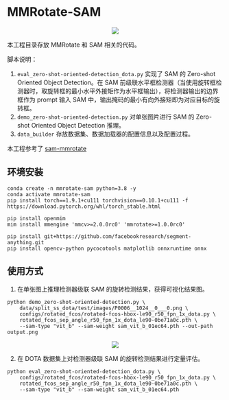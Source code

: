 # MMRotate-SAM

<div align=center>
<img src="https://user-images.githubusercontent.com/27466624/231659969-adf7dd4d-fcec-4677-9105-aa72b2ced00f.PNG"/>
</div>

本工程目录存放 MMRotate 和 SAM 相关的代码。

脚本说明：

1. `eval_zero-shot-oriented-detection_dota.py` 实现了 SAM 的 Zero-shot Oriented Object Detection。在 SAM 前级联水平框检测器（当使用旋转框检测器时，取旋转框的最小水平外接矩作为水平框输出），将检测器输出的边界框作为 prompt 输入 SAM 中，输出掩码的最小有向外接矩即为对应目标的旋转框。
2. `demo_zero-shot-oriented-detection.py` 对单张图片进行 SAM 的 Zero-shot Oriented Object Detection 推理。
3. `data_builder` 存放数据集、数据加载器的配置信息以及配置过程。

本工程参考了 [sam-mmrotate](https://github.com/Li-Qingyun/sam-mmrotate)

## 环境安装

```shell
conda create -n mmrotate-sam python=3.8 -y
conda activate mmrotate-sam
pip install torch==1.9.1+cu111 torchvision==0.10.1+cu111 -f https://download.pytorch.org/whl/torch_stable.html

pip install openmim
mim install mmengine 'mmcv>=2.0.0rc0' 'mmrotate>=1.0.0rc0'

pip install git+https://github.com/facebookresearch/segment-anything.git
pip install opencv-python pycocotools matplotlib onnxruntime onnx
```

## 使用方式

1. 在单张图上推理检测器级联 SAM 的旋转检测结果，获得可视化结果图。

```shell
python demo_zero-shot-oriented-detection.py \
    data/split_ss_dota/test/images/P0006__1024__0___0.png \
    configs/rotated_fcos/rotated-fcos-hbox-le90_r50_fpn_1x_dota.py \
    rotated_fcos_sep_angle_r50_fpn_1x_dota_le90-0be71a0c.pth \
    --sam-type "vit_b" --sam-weight sam_vit_b_01ec64.pth --out-path output.png
```

<div align=center>
<img src="https://user-images.githubusercontent.com/79644233/231568599-58694ec9-a3b1-44a4-833f-74cfb4d4ca45.png"/>
</div>

2. 在 DOTA 数据集上对检测器级联 SAM 的旋转检测结果进行定量评估。

```shell
python eval_zero-shot-oriented-detection_dota.py \
    configs/rotated_fcos/rotated-fcos-hbox-le90_r50_fpn_1x_dota.py \
    rotated_fcos_sep_angle_r50_fpn_1x_dota_le90-0be71a0c.pth \
    --sam-type "vit_b" --sam-weight sam_vit_b_01ec64.pth
```
